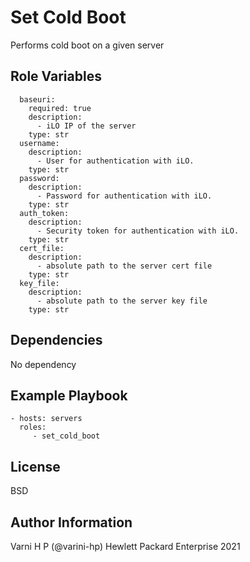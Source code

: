 Set Cold Boot
=========

Performs cold boot on a given server

Role Variables
--------------

```
  baseuri:
    required: true
    description:
      - iLO IP of the server
    type: str
  username:
    description:
      - User for authentication with iLO.
    type: str
  password:
    description:
      - Password for authentication with iLO.
    type: str
  auth_token:
    description:
      - Security token for authentication with iLO.
    type: str
  cert_file:
    description:
      - absolute path to the server cert file
    type: str
  key_file:
    description:
      - absolute path to the server key file
    type: str
```

Dependencies
------------
No dependency


Example Playbook
----------------

```
- hosts: servers
  roles:
     - set_cold_boot
```
License
-------

BSD

Author Information
------------------

Varni H P (@varini-hp) Hewlett Packard Enterprise 2021 

